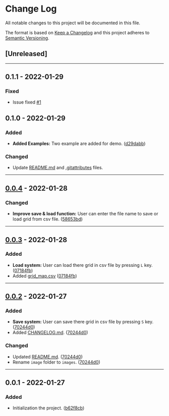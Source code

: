 # Change Log

All notable changes to this project will be documented in this file.

The format is based on [Keep a Changelog](http://keepachangelog.com/)
and this project adheres to [Semantic Versioning](http://semver.org/).

## [Unreleased]

---

## 0.1.1 - 2022-01-29

### Fixed

- Issue fixed [#1](https://github.com/KarthikUdyawar/Conway-s-Game-of-Life/issues/1)

## 0.1.0 - 2022-01-29

### Added

- **Added Examples:** Two example are added for demo. ([d29dabb](https://github.com/KarthikUdyawar/Conway-s-Game-of-Life/commit/d29dabb3634ef02cd3085c2dd288813bea4f2ef3))

### Changed

- Update [README.md](https://github.com/KarthikUdyawar/Conway-s-Game-of-Life/blob/main/README.md) and [.gitattributes](https://github.com/KarthikUdyawar/Conway-s-Game-of-Life/blob/main/.gitattributes) files.

---

## [0.0.4](https://github.com/KarthikUdyawar/Conway-s-Game-of-Life/compare/07184fb...58653bd) - 2022-01-28

### Changed

- **Improve save & load function:** User can enter the file name to save or load grid from csv file. ([58653bd](https://github.com/KarthikUdyawar/Conway-s-Game-of-Life/commit/58653bd9af10fcf3d6d19dd10f3cc12e20bba565))

---

## [0.0.3](https://github.com/KarthikUdyawar/Conway-s-Game-of-Life/compare/70244d0...07184fb) - 2022-01-28

### Added

- **Load system:** User can load there grid in csv file by pressing `L` key. ([07184fb](https://github.com/KarthikUdyawar/Conway-s-Game-of-Life/commit/07184fbfffc3c7bce73b97383ad3520d242ffcd8))
- Added [grid_map.csv](https://github.com/KarthikUdyawar/Conway-s-Game-of-Life/blob/main/grid_map.csv) ([07184fb](https://github.com/KarthikUdyawar/Conway-s-Game-of-Life/commit/07184fbfffc3c7bce73b97383ad3520d242ffcd8))

---

## [0.0.2](https://github.com/KarthikUdyawar/Conway-s-Game-of-Life/compare/b62f8cb...70244d0) - 2022-01-27

### Added

- **Save system:** User can save there grid in csv file by pressing `S` key. ([70244d0](https://github.com/KarthikUdyawar/Conway-s-Game-of-Life/commit/70244d02585b9dffb1700a7a6dfdf18e44a9cb18))
- Added [CHANGELOG.md](https://github.com/KarthikUdyawar/Conway-s-Game-of-Life/blob/main/CHANGELOG.md). ([70244d0](https://github.com/KarthikUdyawar/Conway-s-Game-of-Life/commit/70244d02585b9dffb1700a7a6dfdf18e44a9cb18))

### Changed

- Updated [README.md](https://github.com/KarthikUdyawar/Conway-s-Game-of-Life/blob/main/README.md). ([70244d0](https://github.com/KarthikUdyawar/Conway-s-Game-of-Life/commit/70244d02585b9dffb1700a7a6dfdf18e44a9cb18))
- Rename `image` folder to `images`. ([70244d0](https://github.com/KarthikUdyawar/Conway-s-Game-of-Life/commit/70244d02585b9dffb1700a7a6dfdf18e44a9cb18))

---

## 0.0.1 - 2022-01-27

### Added

- Initialization the project. ([b62f8cb](https://github.com/KarthikUdyawar/Conway-s-Game-of-Life/commit/b62f8cbea886de3755dcdaf6ec09321a619ca814))
